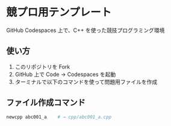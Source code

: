 # 競プロ用テンプレート

GitHub Codespaces 上で、C++ を使った競技プログラミング環境

## 使い方

1. このリポジトリを Fork
2. GitHub 上で Code -> Codespaces を起動
3. ターミナルで以下のコマンドを使って問題用ファイルを作成

## ファイル作成コマンド

```bash
newcpp abc001_a    # → cpp/abc001_a.cpp
```
